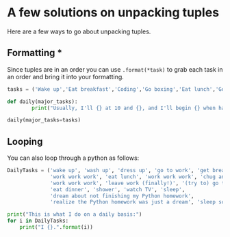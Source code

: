 # A few solutions on unpacking tuples
Here are a few ways to go about unpacking tuples.

## Formatting *
Since tuples are in an order you can use `.format(*task)` to grab each task in an order and bring it into your formatting.

```python
tasks = ('Wake up','Eat breakfast','Coding','Go boxing','Eat lunch','Go to class','Eat dinner','Watch TV series','Sleep')

def daily(major_tasks):
        print("Usually, I'll {} at 10 and {}, and I'll begin {} when having my breakfast. Then I'l leave home at 12 to {}, and after boxing I'll return home to {}. My class start at 3 so I'll leave at 2 to {}, and after the class I {} and {}. Usually, I {} at 2 am.".format(*major_tasks))

daily(major_tasks=tasks)
```

## Looping
You can also loop through a python as follows:
```python
DailyTasks = ('wake up', 'wash up', 'dress up', 'go to work', 'get breakfast', 'chug coffee',
              'work work work', 'eat lunch', 'work work work', 'chug another coffee',
              'work work work', 'leave work (finally!)', '(try to) go to the gym',
              'eat dinner', 'shower', 'watch TV', 'sleep',
              'dream about not finishing my Python homework',
              'realize the Python homework was just a dream', 'sleep soundly')

print("This is what I do on a daily basis:")
for i in DailyTasks:
    print("I {}.".format(i))
```
